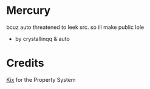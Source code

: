 # Mercury
bcuz auto threatened to leek src. so ill make public lole 
- by crystallinqq & auto 

# Credits
[Kix](https://github.com/yandhi) for the Property System